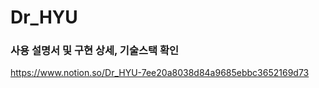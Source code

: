 # Dr_HYU

### 사용 설명서 및 구현 상세, 기술스택 확인
https://www.notion.so/Dr_HYU-7ee20a8038d84a9685ebbc3652169d73

